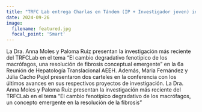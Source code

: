 ```yaml
---
title: "TRFC Lab entrega Charlas en Tándem (IP + Investigador joven) invitado en la 6a Reunión de Hepatología Translacional AEEH"
date: 2024-09-26
image:
  filename: featured.jpg
  focal_point: 'Smart'
---
```


La Dra. Anna Moles y Paloma Ruiz presentan la investigación más reciente del TRFCLab en el tema “El cambio degradativo fenotípico de los macrófagos, una resolución de fibrosis conceptual emergente” en la 6a Reunión de Hepatología Translacional AEEH. Además, Maria Fernández y Júlia Cacho Pujol presentaron dos carteles en la conferencia con los últimos avances en sus respectivos proyectos de investigación. La Dra. Anna Moles y Paloma Ruiz presentan la investigación más reciente del TRFCLab en el tema “El cambio fenotípico degradativo de los macrófagos, un concepto emergente en la resolución de la fibrosis”